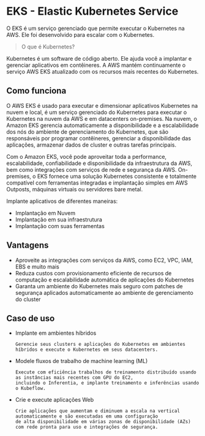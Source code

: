 # EKS - Elastic Kubernetes Service

O EKS é um serviço gerenciado que permite executar o Kubernetes na AWS. Ele foi desenvolvido para escalar com o Kubernetes.

> O que é Kubernetes?

Kubernetes é um software de código aberto. Ele ajuda você a implantar e gerenciar aplicativos em contêineres. A AWS mantém continuamente o serviço AWS EKS atualizado com os recursos mais recentes do Kubernetes.

## Como funciona

O AWS EKS é usado para executar e dimensionar aplicativos Kubernetes na nuvem e local, é um serviço gerenciado do Kubernetes para executar o Kubernetes na nuvem da AWS e em datacenters on-premises. Na nuvem, o Amazon EKS gerencia automaticamente a disponibilidade e a escalabilidade dos nós do ambiente de gerenciamento do Kubernetes, que são responsáveis por programar contêineres, gerenciar a disponibilidade das aplicações, armazenar dados de cluster e outras tarefas principais. 

Com o Amazon EKS, você pode aproveitar toda a performance, escalabilidade, confiabilidade e disponibilidade da infraestrutura da AWS, bem como integrações com serviços de rede e segurança da AWS. On-premises, o EKS fornece uma solução Kubernetes consistente e totalmente compatível com ferramentas integradas e implantação simples em AWS Outposts, máquinas virtuais ou servidores bare metal.

Implante aplicativos de diferentes maneiras:

- Implantação em Nuvem
- Implantação em sua infraestrutura
- Implantação com suas ferramentas

## Vantagens

- Aproveite as integrações com serviços da AWS, como EC2, VPC, IAM, EBS e muito mais
- Reduza custos com provisionamento eficiente de recursos de computação e escalabilidade automática de aplicações do Kubernetes
- Garanta um ambiente do Kubernetes mais seguro com patches de segurança aplicados automaticamente ao ambiente de gerenciamento do cluster

## Caso de uso

- Implante em ambientes híbridos

      Gerencie seus clusters e aplicações do Kubernetes em ambientes híbridos e execute o Kubernetes em seus datacenters.

- Modele fluxos de trabalho de machine learning (ML)

      Execute com eficiência trabalhos de treinamento distribuído usando as instâncias mais recentes com GPU do EC2, 
      incluindo o Inferentia, e implante treinamento e inferências usando o Kubeflow.

- Crie e execute aplicações Web

      Crie aplicações que aumentam e diminuem a escala na vertical automaticamente e são executadas em uma configuração 
      de alta disponibilidade em várias zonas de disponibilidade (AZs) com rede pronta para uso e integrações de segurança.
